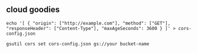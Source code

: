 cloud goodies
----------------------------------------------------------------------------------------------------------------------------------------------------------------------------------
```
echo '[ { "origin": ["http://example.com"], "method": ["GET"], "responseHeader": ["Content-Type"], "maxAgeSeconds": 3600 } ]' > cors-config.json
```


```
gsutil cors set cors-config.json gs://your bucket-name
```
